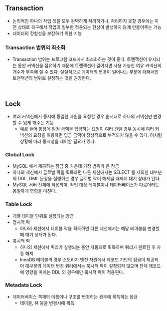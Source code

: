 ## Transaction
- 논리적인 하나의 작업 셋을 모두 완벽하게 처리하거나, 처리하지 못할 경우에는 이전 상태로 복구해서
작업의 일부만 적용되는 현상이 발생하지 않게 만들어주는 기능
- 데이터의 정합성을 보장하기 위한 기능

### Transaction 범위의 최소화
- Transaction 범위는 프로그램 코드에서 최소화하는 것이 좋다. 트랜잭션이 유지되는 동안 커넥션을
점유하기 때문에 트랜잭션이 길어지면 사용 가능한 여유 커넥션의 개수가 부족해 질 수 있다. 실질적으로
데이터의 변경이 일어나는 부분에 대해서만 트랜잭션의 범위로 설정하는 것을 권장한다.

<br/>

## Lock
- 여러 커넥션에서 동시에 동일한 자원을 요청할 경우 순서대로 하나의 커넥션만 변경할 수 있게 해주는 기능
  - 예를 들어 통장에 일정 금액을 입금하는 요청이 여러 건일 경우 동시에 여러 커넥션의 요청을 허용하면
    입금 금액이 정상적으로 누적되지 않을 수 있다. 이처럼 상황에 따라 동시성을 제어할 필요가 있다.

### Global Lock
- MySQL 에서 제공하는 잠금 중 가운데 가장 범위가 큰 잠금
- 하나의 세션에서 글로벌 락을 획득하면 다른 세션에서는 SELECT 를 제외한 대부분의 DDL, DML 문장을
  실행하는 경우 글로벌 락이 해제될 때까지 대기 상태가 된다.
- MySQL 서버 전체에 적용되며, 작업 대상 테이블이나 데이터베이스가 다르더라도 동일하게 영향을 미친다.

### Table Lock
- 개별 테이블 단위로 설정되는 잠금
- 명시적 락
  - 하나의 세션에서 테이블 락을 획득하면 다른 세션에서는 해당 테이블을 변경할 때 대기 상태가 된다.
- 묵시적 락
  - 하나의 세션에서 쿼리가 실행되는 동안 자동으로 획득하며 쿼리가 완료된 후 자동 해제
  - InnoDB 테이블의 경우 스토리지 엔진 차원에서 레코드 기반의 잠금이 제공되어 대부분의 데이터 변경
    쿼리에서는 묵시적 락이 설정되지 않으며 전체 레코드에 영향을 미치는 DDL 의 경우에만 묵시적 락이
    적용된다.

### Metadata Lock
- 데이터베이스 객체의 이름이나 구조를 변경하는 경우에 획득하는 잠금
  - 테이블, 뷰 등을 변경시에 획득